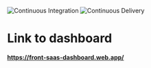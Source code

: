 ![Continuous Integration](https://github.com/SaaS-analyse-de-vulnerabilite/dashboard-front/workflows/Continuous%20Integration/badge.svg?branch=develop)
![Continuous Delivery](https://github.com/SaaS-analyse-de-vulnerabilite/dashboard-front/workflows/Continuous%20Delivery/badge.svg?branch=master)

# Link to dashboard

**https://front-saas-dashboard.web.app/**
